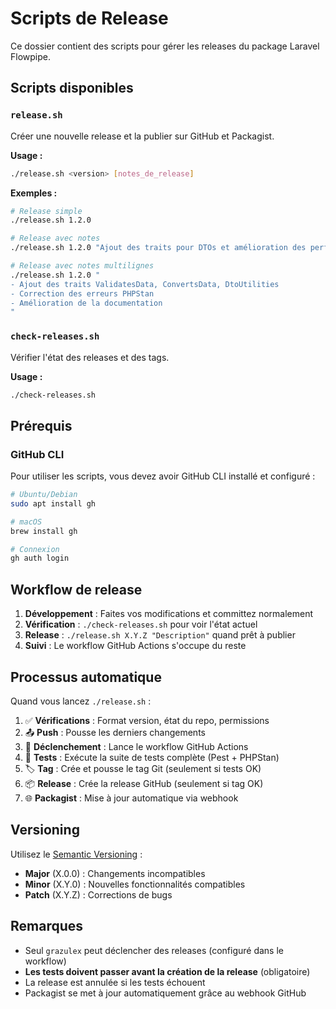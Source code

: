 # Scripts de Release

Ce dossier contient des scripts pour gérer les releases du package Laravel Flowpipe.

## Scripts disponibles

### `release.sh`
Créer une nouvelle release et la publier sur GitHub et Packagist.

**Usage :**
```bash
./release.sh <version> [notes_de_release]
```

**Exemples :**
```bash
# Release simple
./release.sh 1.2.0

# Release avec notes
./release.sh 1.2.0 "Ajout des traits pour DTOs et amélioration des performances"

# Release avec notes multilignes
./release.sh 1.2.0 "
- Ajout des traits ValidatesData, ConvertsData, DtoUtilities
- Correction des erreurs PHPStan
- Amélioration de la documentation
"
```

### `check-releases.sh`
Vérifier l'état des releases et des tags.

**Usage :**
```bash
./check-releases.sh
```

## Prérequis

### GitHub CLI
Pour utiliser les scripts, vous devez avoir GitHub CLI installé et configuré :

```bash
# Ubuntu/Debian
sudo apt install gh

# macOS
brew install gh

# Connexion
gh auth login
```

## Workflow de release

1. **Développement** : Faites vos modifications et committez normalement
2. **Vérification** : `./check-releases.sh` pour voir l'état actuel
3. **Release** : `./release.sh X.Y.Z "Description"` quand prêt à publier
4. **Suivi** : Le workflow GitHub Actions s'occupe du reste

## Processus automatique

Quand vous lancez `./release.sh` :

1. ✅ **Vérifications** : Format version, état du repo, permissions
2. 📤 **Push** : Pousse les derniers changements
3. 🚀 **Déclenchement** : Lance le workflow GitHub Actions
4. 🧪 **Tests** : Exécute la suite de tests complète (Pest + PHPStan)
5. 🏷️ **Tag** : Crée et pousse le tag Git (seulement si tests OK)
6. 📦 **Release** : Crée la release GitHub (seulement si tag OK)
7. 🌐 **Packagist** : Mise à jour automatique via webhook

## Versioning

Utilisez le [Semantic Versioning](https://semver.org/) :
- **Major** (X.0.0) : Changements incompatibles
- **Minor** (X.Y.0) : Nouvelles fonctionnalités compatibles
- **Patch** (X.Y.Z) : Corrections de bugs

## Remarques

- Seul `grazulex` peut déclencher des releases (configuré dans le workflow)
- **Les tests doivent passer avant la création de la release** (obligatoire)
- La release est annulée si les tests échouent
- Packagist se met à jour automatiquement grâce au webhook GitHub
